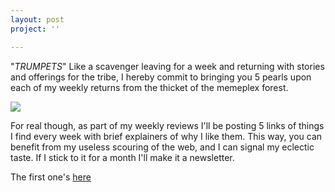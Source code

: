 ```yaml
---
layout: post
project: ''

---
```


"_TRUMPETS_" Like a scavenger leaving for a week and returning with stories and offerings for the tribe, I hereby commit to bringing you 5 pearls upon each of my weekly returns from the thicket of the memeplex forest. 



![](https://firebasestorage.googleapis.com/v0/b/firescript-577a2.appspot.com/o/imgs%2Fapp%2Fxiqo%2FRJoN6ky1W9?alt=media&token=c46303e6-b703-4cee-ad04-e158b55b590d)



For real though, as part of my weekly reviews I'll be posting 5 links of things I find every week with brief explainers of why I like them. This way, you can benefit from my useless scouring of the web, and I can signal my eclectic taste. If I stick to it for a month I'll make it a newsletter.

The first one's [here](2020-03-09-offering-1.md)